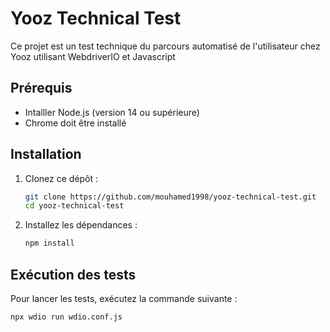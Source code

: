 # Yooz Technical Test

Ce projet est un test technique du parcours automatisé de l'utilisateur chez Yooz utilisant WebdriverIO et Javascript

## Prérequis

- Intalller Node.js (version 14 ou supérieure)
- Chrome doit être installé

## Installation

1. Clonez ce dépôt :
   ```bash
   git clone https://github.com/mouhamed1998/yooz-technical-test.git
   cd yooz-technical-test

2. Installez les dépendances :
   ```bash
   npm install

## Exécution des tests
Pour lancer les tests, exécutez la commande suivante :
   ```bash
   npx wdio run wdio.conf.js
